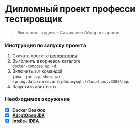 # Дипломный проект професси тестировщик
> Выполнил студент - Сафиуллин Айдар Азгарович.


### Инструкция по запуску проекта
1. Скачать проект с [репозитория](https://github.com/Aisafa/Diplom.git)
2. Выполнить в корневом каталоге <br> `docker-compose up -d`.
3. Включить `SUT` командой <br> `java -jar aqa-shop.jar --spring.datasource.url=jdbc:mysql://localhost:3306/app`.
4. Запустить автотесты.

### Необходимое окружение
- [x] [**Docker Desktop**](https://www.docker.com/products/docker-desktop)
- [x] [**AdoptOpenJDK**](https://adoptopenjdk.net/index.html)
- [x] [**IntelleJ IDEA**](https://www.jetbrains.com/ru-ru/idea/download/#section=windows)